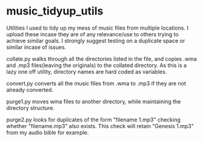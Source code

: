 # music_tidyup_utils
Utilities I used to tidy up my mess of music files from multiple locations.  I upload these incase they are of any relevance/use to others trying to achieve similar goals.  I strongly suggest testing on a duplicate space or similar incase of issues.  


collate.py walks through all the directories listed in the file, and copies .wma and .mp3 files(leaving the originals) to the collated directory.
As this is a lazy one off utility, directory names are hard coded as variables.

convert.py converts all the music files from .wma to .mp3 if they are not already converted.

purge1.py moves wma files to another directory, while maintaining the directory structure.

purge2.py looks for duplicates of the form "filename 1.mp3" checking whether "filename.mp3" also exists.
          This check will retain "Genesis 1.mp3" from my audio bible for example.
